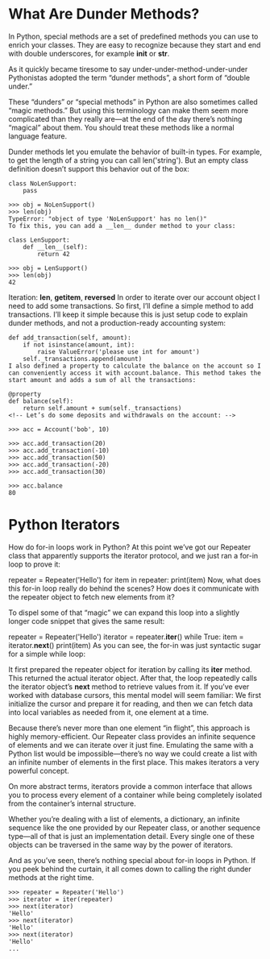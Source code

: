 # What Are Dunder Methods?
In Python, special methods are a set of predefined methods you can use to enrich your classes. They are easy to recognize because they start and end with double underscores, for example __init__ or __str__.

As it quickly became tiresome to say under-under-method-under-under Pythonistas adopted the term “dunder methods”, a short form of “double under.”

These “dunders” or “special methods” in Python are also sometimes called “magic methods.” But using this terminology can make them seem more complicated than they really are—at the end of the day there’s nothing “magical” about them. You should treat these methods like a normal language feature.

Dunder methods let you emulate the behavior of built-in types. For example, to get the length of a string you can call len('string'). But an empty class definition doesn’t support this behavior out of the box:
```
class NoLenSupport:
    pass

>>> obj = NoLenSupport()
>>> len(obj)
TypeError: "object of type 'NoLenSupport' has no len()"
To fix this, you can add a __len__ dunder method to your class:

class LenSupport:
    def __len__(self):
        return 42

>>> obj = LenSupport()
>>> len(obj)
42
```


Iteration: __len__, __getitem__, __reversed__
In order to iterate over our account object I need to add some transactions. So first, I’ll define a simple method to add transactions. I’ll keep it simple because this is just setup code to explain dunder methods, and not a production-ready accounting system:
```
def add_transaction(self, amount):
    if not isinstance(amount, int):
        raise ValueError('please use int for amount')
    self._transactions.append(amount)
I also defined a property to calculate the balance on the account so I can conveniently access it with account.balance. This method takes the start amount and adds a sum of all the transactions:

@property
def balance(self):
    return self.amount + sum(self._transactions)
<!-- Let’s do some deposits and withdrawals on the account: -->

>>> acc = Account('bob', 10)

>>> acc.add_transaction(20)
>>> acc.add_transaction(-10)
>>> acc.add_transaction(50)
>>> acc.add_transaction(-20)
>>> acc.add_transaction(30)

>>> acc.balance
80
```


# Python Iterators

How do for-in loops work in Python?
At this point we’ve got our Repeater class that apparently supports the iterator protocol, and we just ran a for-in loop to prove it:

repeater = Repeater('Hello')
for item in repeater:
    print(item)
Now, what does this for-in loop really do behind the scenes? How does it communicate with the repeater object to fetch new elements from it?

To dispel some of that “magic” we can expand this loop into a slightly longer code snippet that gives the same result:

repeater = Repeater('Hello')
iterator = repeater.__iter__()
while True:
    item = iterator.__next__()
    print(item)
As you can see, the for-in was just syntactic sugar for a simple while loop:

It first prepared the repeater object for iteration by calling its __iter__ method. This returned the actual iterator object.
After that, the loop repeatedly calls the iterator object’s __next__ method to retrieve values from it.
If you’ve ever worked with database cursors, this mental model will seem familiar: We first initialize the cursor and prepare it for reading, and then we can fetch data into local variables as needed from it, one element at a time.

Because there’s never more than one element “in flight”, this approach is highly memory-efficient. Our Repeater class provides an infinite sequence of elements and we can iterate over it just fine. Emulating the same with a Python list would be impossible—there’s no way we could create a list with an infinite number of elements in the first place. This makes iterators a very powerful concept.

On more abstract terms, iterators provide a common interface that allows you to process every element of a container while being completely isolated from the container’s internal structure.

Whether you’re dealing with a list of elements, a dictionary, an infinite sequence like the one provided by our Repeater class, or another sequence type—all of that is just an implementation detail. Every single one of these objects can be traversed in the same way by the power of iterators.

And as you’ve seen, there’s nothing special about for-in loops in Python. If you peek behind the curtain, it all comes down to calling the right dunder methods at the right time.



```
>>> repeater = Repeater('Hello')
>>> iterator = iter(repeater)
>>> next(iterator)
'Hello'
>>> next(iterator)
'Hello'
>>> next(iterator)
'Hello'
...
```